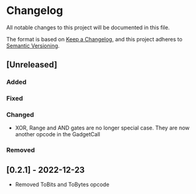 # Changelog

All notable changes to this project will be documented in this file.

The format is based on [Keep a Changelog](https://keepachangelog.com/en/1.0.0/),
and this project adheres to [Semantic Versioning](https://semver.org/spec/v2.0.0.html).

## [Unreleased]

### Added

### Fixed

### Changed

- XOR, Range and AND gates are no longer special case. They are now another opcode in the GadgetCall

### Removed

## [0.2.1] - 2022-12-23

- Removed ToBits and ToBytes opcode
